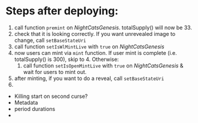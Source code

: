 # Steps after deploying:

1. call function `premint` on *NightCatsGenesis*. totalSupply() will now be 33.
2. check that it is looking correctly. If you want unrevealed image to change, call `setBaseStateUri`
3. call function `setIsWlMintLive` with `true` on *NightCatsGenesis*
4. now users can mint via `mint` function. If user mint is complete (i.e. totalSupply() is 300), skip to 4. Otherwise:
   1. call function `setIsOpenMintLive` with `true` on *NightCatsGenesis* & wait for users to mint out.
5. after minting, if you want to do a reveal, call `setBaseStateUri`
6. 


* Killing start on second curse?
* Metadata
* period durations
* 